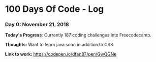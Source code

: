 # 100 Days Of Code - Log

### Day 0: November 21, 2018 

**Today's Progress**: Currently 187 coding challenges into Freecodecamp. 

**Thoughts:** Want to learn java soon in addition to CSS.

**Link to work:** https://codepen.io/dfan87/pen/GwQGNe


